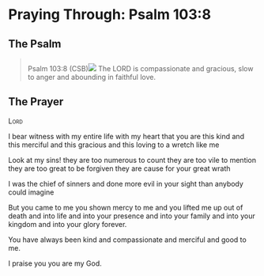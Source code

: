 # Praying Through: Psalm 103:8

## The Psalm

>Psalm 103:8 (CSB)<img class="intro-right" style="margin-top:10px" src="/images/art-paris-psalter.jpg">   The LORD is compassionate and gracious, slow to anger and abounding in faithful love. 

## The Prayer

<div style="font-variant: small-caps;">
Lord
</div>


I bear witness
  with my entire life
  with my heart
  that you are this kind
  and this merciful
  and this gracious
  and this loving 
  to a wretch like me

Look at my sins!
  they are too numerous to count
  they are too vile to mention
  they are too great to be forgiven
  they are cause for your great wrath

I was the chief of sinners
  and done more evil in your sight
  than anybody could imagine

But you came to me
  you shown mercy to me
  and you lifted me up
  out of death
  and into life
  and into your presence
  and into your family
  and into your kingdom
  and into your glory
  forever.

You have always been kind
  and compassionate
  and merciful
  and good to me.

I praise you
  you are my God.
